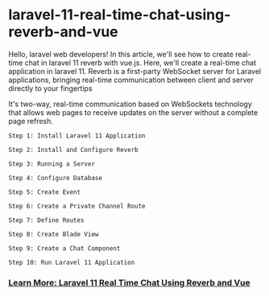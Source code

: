 # laravel-11-real-time-chat-using-reverb-and-vue

Hello, laravel web developers! In this article, we'll see how to create real-time chat in laravel 11 reverb with vue.js. Here, we'll create a real-time chat application in laravel 11. Reverb is a first-party WebSocket server for Laravel applications, bringing real-time communication between client and server directly to your fingertips

It's two-way, real-time communication based on WebSockets technology that allows web pages to receive updates on the server without a complete page refresh.

```
Step 1: Install Laravel 11 Application

Step 2: Install and Configure Reverb

Step 3: Running a Server

Step 4: Configure Database

Step 5: Create Event

Step 6: Create a Private Channel Route

Step 7: Define Routes

Step 8: Create Blade View

Step 9: Create a Chat Component

Step 10: Run Laravel 11 Application
```

### **[Learn More: Laravel 11 Real Time Chat Using Reverb and Vue](https://techsolutionstuff.com/post/laravel-11-real-time-chat-using-reverb-and-vue)**
